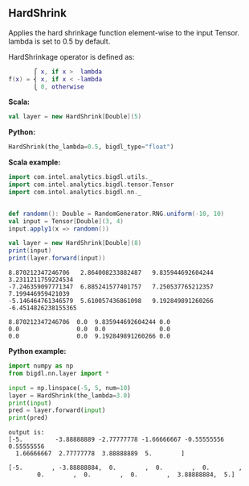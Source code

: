 ## HardShrink ##

Applies the hard shrinkage function element-wise to the input Tensor. lambda is set to 0.5 by default.

HardShrinkage operator is defined as:

```lua
       ⎧ x, if x >  lambda
f(x) = ⎨ x, if x < -lambda
       ⎩ 0, otherwise
```

**Scala:**
```scala
val layer = new HardShrink[Double](5)
```
**Python:**
```python
HardShrink(the_lambda=0.5, bigdl_type="float")
```


**Scala example:**
```scala
import com.intel.analytics.bigdl.utils._
import com.intel.analytics.bigdl.tensor.Tensor
import com.intel.analytics.bigdl.nn._


def randomn(): Double = RandomGenerator.RNG.uniform(-10, 10)
val input = Tensor[Double](3, 4)
input.apply1(x => randomn())

val layer = new HardShrink[Double](8)
print(input)
print(layer.forward(input))
```

```
8.870212347246706	2.864008233882487	9.835944692604244	3.2311211759224534	
-7.246359097771347	6.885241577401757	7.250537765212357	7.199446959421039	
-5.146464761346579	5.610057436861098	9.192849891260266	-6.4514826238155365

8.870212347246706  0.0	9.835944692604244 0.0
0.0	               0.0	0.0	              0.0	
0.0	               0.0	9.192849891260266 0.0
```

**Python example:**


```python
import numpy as np
from bigdl.nn.layer import *

input = np.linspace(-5, 5, num=10)
layer = HardShrink(the_lambda=3.0)
print(input)
pred = layer.forward(input)
print(pred)
```

```
output is:
[-5.         -3.88888889 -2.77777778 -1.66666667 -0.55555556  0.55555556
  1.66666667  2.77777778  3.88888889  5.        ]
  
[-5.        , -3.88888884,  0.        ,  0.        ,  0.        ,
        0.        ,  0.        ,  0.        ,  3.88888884,  5.]
 
```

